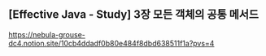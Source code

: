 ## [Effective Java - Study] 3장 모든 객체의 공통 메서드
https://nebula-grouse-dc4.notion.site/10cb4ddadf0b80e484f8dbd638511f1a?pvs=4
